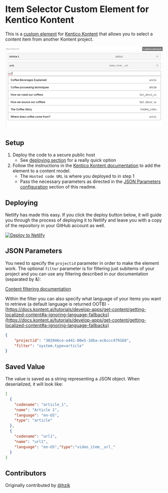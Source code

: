 # Item Selector Custom Element for Kentico Kontent

This is a [custom element](https://docs.kontent.ai/tutorials/develop-apps/integrate/integrating-your-own-content-editing-features) for [Kentico Kontent](https://kontent.ai) that allows you to select a content item from another Kontent project.

![Screenshot of custom element](ItemSelector.png)

## Setup

1. Deploy the code to a secure public host
   - See [deploying section](#Deploying) for a really quick option
1. Follow the instructions in the [Kentico Kontent documentation](https://docs.kontent.ai/tutorials/develop-apps/integrate/integrating-your-own-content-editing-features#a-3--displaying-a-custom-element-in-kentico-kontent) to add the element to a content model.
   - The `Hosted code URL` is where you deployed to in step 1
   - Pass the necessary parameters as directed in the [JSON Parameters configuration](#json-parameters) section of this readme.

## Deploying

Netlify has made this easy. If you click the deploy button below, it will guide you through the process of deploying it to Netlify and leave you with a copy of the repository in your GitHub account as well.

[![Deploy to Netlify](https://www.netlify.com/img/deploy/button.svg)](https://app.netlify.com/start/deploy?repository=https://github.com/Kentico/kontent-custom-element-item-selector)

## JSON Parameters

You need to specify the `projectid` parameter in order to make the element work. The optional `filter` parameter is for filtering just subitems of your project and you can use any filtering described in our documentation (separated by &):

[Content filtering documentation](https://docs.kontent.ai/reference/delivery-api#tag/Filtering-content)

Within the filter you can also specify what language of your items you want to retrieve (a default language is returned OOTB) - [https://docs.kontent.ai/tutorials/develop-apps/get-content/getting-localized-content#a-ignoring-language-fallbacks](https://docs.kontent.ai/tutorials/develop-apps/get-content/getting-localized-content#a-ignoring-language-fallbacks)

```Json
{
    "projectid": "302946ce-a441-00e5-3dba-ec6ccc479168",
    "filter": "system.type=article"
}
```

## Saved Value

The value is saved as a string representing a JSON object. When deserialized, it will look like:

```json
[
  {
    "codename": "article_1",
    "name": "Article 1",
    "language": "en-US",
    "type": "article"
  },
  {
    "codename": "url1",
    "name": "url1",
    "language": "en-US","type":"video_item__url_"
  }
]
```

## Contributors

Originally contributed by [@hzik](https://github.com/hzik/)
